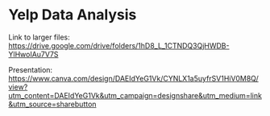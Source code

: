 # Yelp Data Analysis

Link to larger files:
https://drive.google.com/drive/folders/1hD8_L_1CTNDQ3QjHWDB-YlHwoIAu7V7S

Presentation: 
https://www.canva.com/design/DAEIdYeG1Vk/CYNLX1a5uyfrSV1HiV0M8Q/view?utm_content=DAEIdYeG1Vk&utm_campaign=designshare&utm_medium=link&utm_source=sharebutton

